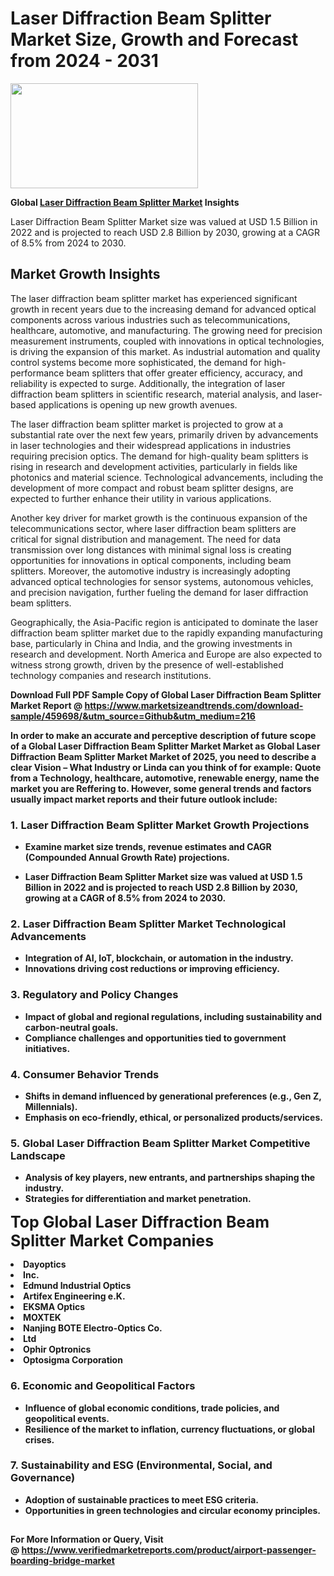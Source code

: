<H1>Laser Diffraction Beam Splitter Market Size, Growth and Forecast from 2024 - 2031</H1><img class="aligncenter size-medium wp-image-584254" src="https://thirdeyenews.in/wp-content/uploads/2024/09/Global-Market-Research-300x168.jpeg" alt="" width="300" height="168" /><p><strong>Global&nbsp;<a href="https://www.marketsizeandtrends.com/download-sample/459698/&amp;utm_source=Github&utm_medium=216">Laser Diffraction Beam Splitter Market</a> Insights</strong></p><p>Laser Diffraction Beam Splitter Market size was valued at USD 1.5 Billion in 2022 and is projected to reach USD 2.8 Billion by 2030, growing at a CAGR of 8.5% from 2024 to 2030.</p><p><h2>Market Growth Insights</h2> <p>The laser diffraction beam splitter market has experienced significant growth in recent years due to the increasing demand for advanced optical components across various industries such as telecommunications, healthcare, automotive, and manufacturing. The growing need for precision measurement instruments, coupled with innovations in optical technologies, is driving the expansion of this market. As industrial automation and quality control systems become more sophisticated, the demand for high-performance beam splitters that offer greater efficiency, accuracy, and reliability is expected to surge. Additionally, the integration of laser diffraction beam splitters in scientific research, material analysis, and laser-based applications is opening up new growth avenues.</p> <p><strong></strong></p> <p>The laser diffraction beam splitter market is projected to grow at a substantial rate over the next few years, primarily driven by advancements in laser technologies and their widespread applications in industries requiring precision optics. The demand for high-quality beam splitters is rising in research and development activities, particularly in fields like photonics and material science. Technological advancements, including the development of more compact and robust beam splitter designs, are expected to further enhance their utility in various applications.</p> <p>Another key driver for market growth is the continuous expansion of the telecommunications sector, where laser diffraction beam splitters are critical for signal distribution and management. The need for data transmission over long distances with minimal signal loss is creating opportunities for innovations in optical components, including beam splitters. Moreover, the automotive industry is increasingly adopting advanced optical technologies for sensor systems, autonomous vehicles, and precision navigation, further fueling the demand for laser diffraction beam splitters.</p> <p>Geographically, the Asia-Pacific region is anticipated to dominate the laser diffraction beam splitter market due to the rapidly expanding manufacturing base, particularly in China and India, and the growing investments in research and development. North America and Europe are also expected to witness strong growth, driven by the presence of well-established technology companies and research institutions.</p> <p><strong></p><p><span class=""><strong>Download Full PDF Sample Copy of Global Laser Diffraction Beam Splitter Market Report</strong> @ <a href="https://www.marketsizeandtrends.com/download-sample/459698/&amp;utm_source=Github&utm_medium=216" target="_blank">https://www.marketsizeandtrends.com/download-sample/459698/&amp;utm_source=Github&utm_medium=216</a></span></p><p>In order to make an accurate and perceptive description of future scope of a Global&nbsp;Laser Diffraction Beam Splitter Market Market as Global&nbsp;Laser Diffraction Beam Splitter Market Market of 2025, you need to describe a clear Vision &ndash; What Industry or Linda can you think of for example: Quote from a Technology, healthcare, automotive, renewable energy, name the market you are Reffering to. However, some general trends and factors usually impact market reports and their future outlook include:</p><h3>1.&nbsp;<strong>Laser Diffraction Beam Splitter Market Growth Projections</strong></h3><ul><li>Examine market size trends, revenue estimates and CAGR (Compounded Annual Growth Rate) projections.</li><li><p>Laser Diffraction Beam Splitter Market size was valued at USD 1.5 Billion in 2022 and is projected to reach USD 2.8 Billion by 2030, growing at a CAGR of 8.5% from 2024 to 2030.</p></li></ul><h3>2.&nbsp;<strong>Laser Diffraction Beam Splitter Market Technological Advancements</strong></h3><ul><li>Integration of AI, IoT, blockchain, or automation in the industry.</li><li>Innovations driving cost reductions or improving efficiency.</li></ul><h3>3.&nbsp;<strong>Regulatory and Policy Changes</strong></h3><ul><li>Impact of global and regional regulations, including sustainability and carbon-neutral goals.</li><li>Compliance challenges and opportunities tied to government initiatives.</li></ul><h3>4.&nbsp;<strong>Consumer Behavior Trends</strong></h3><ul><li>Shifts in demand influenced by generational preferences (e.g., Gen Z, Millennials).</li><li>Emphasis on eco-friendly, ethical, or personalized products/services.</li></ul><h3>5.&nbsp;<strong>Global Laser Diffraction Beam Splitter Market Competitive Landscape</strong></h3><ul><li>Analysis of key players, new entrants, and partnerships shaping the industry.</li><li>Strategies for differentiation and market penetration.</li></ul><p data-pm-slice="1 1 []"><span style="color: inherit; font-family: inherit; font-size: 25px;">Top Global Laser Diffraction Beam Splitter Market Companies</span></p><div class="" data-test-id=""><p><li>Dayoptics</li><li> Inc.</li><li> Edmund Industrial Optics</li><li> Artifex Engineering e.K.</li><li> EKSMA Optics</li><li> MOXTEK</li><li> Nanjing BOTE Electro-Optics Co.</li><li>Ltd</li><li> Ophir Optronics</li><li> Optosigma Corporation</li></p></div><h3>6.&nbsp;<strong>Economic and Geopolitical Factors</strong></h3><ul><li>Influence of global economic conditions, trade policies, and geopolitical events.</li><li>Resilience of the market to inflation, currency fluctuations, or global crises.</li></ul><h3>7.&nbsp;<strong>Sustainability and ESG (Environmental, Social, and Governance)</strong></h3><ul><li>Adoption of sustainable practices to meet ESG criteria.</li><li>Opportunities in green technologies and circular economy principles.</li></ul><h2><strong style="font-size: 14px;">For More Information or Query, Visit @&nbsp;</strong><a style="background-color: #ffffff; font-size: 14px;" href="https://www.marketsizeandtrends.com/report/laser-diffraction-beam-splitter-market/" target="_blank">https://www.verifiedmarketreports.com/product/airport-passenger-boarding-bridge-market</a></h2>
